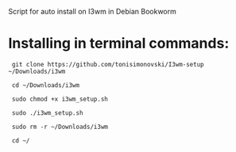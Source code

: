 
Script for auto install on I3wm in Debian Bookworm

# Installing in terminal commands:

     git clone https://github.com/tonisimonovski/I3wm-setup ~/Downloads/i3wm
  
     cd ~/Downloads/i3wm
  
     sudo chmod +x i3wm_setup.sh
  
     sudo ./i3wm_setup.sh

     sudo rm -r ~/Downloads/i3wm

     cd ~/

